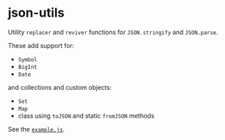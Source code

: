 # json-utils

Utility `replacer` and `reviver` functions for `JSON.stringify` and `JSON.parse`.

These add support for:

- `Symbol`
- `BigInt`
- `Date`

and collections and custom objects:

- `Set`
- `Map`
- class using `toJSON` and static `fromJSON` methods

See the [`example.js`](example.js).
